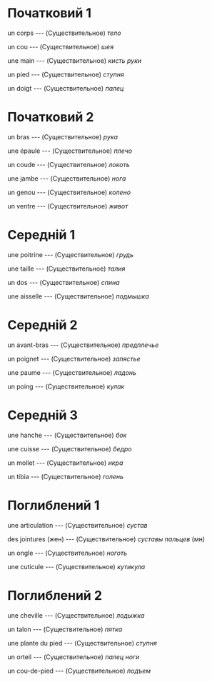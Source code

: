 # Початковий 1

un corps --- (Существительное)
*тело*



un cou --- (Существительное)
*шея*



une main --- (Существительное)
*кисть руки*



un pied --- (Существительное)
*ступня*



un doigt --- (Существительное)
*палец*



# Початковий 2

un bras --- (Существительное)
*рука*



une épaule --- (Существительное)
*плечо*



un coude --- (Существительное)
*локоть*



une jambe --- (Существительное)
*нога*



un genou --- (Существительное)
*колено*



un ventre --- (Существительное)
*живот*



# Середній 1

une poitrine --- (Существительное)
*грудь*



une taille --- (Существительное)
*талия*



un dos --- (Существительное)
*спина*



une aisselle --- (Существительное)
*подмышка*



# Середній 2

un avant-bras --- (Существительное)
*предплечье*



un poignet --- (Существительное)
*запястье*



une paume --- (Существительное)
*ладонь*



un poing --- (Существительное)
*кулак*



# Середній 3

une hanche --- (Существительное)
*бок*



une cuisse --- (Существительное)
*бедро*



un mollet --- (Существительное)
*икра*



un tibia --- (Существительное)
*голень*



# Поглиблений 1

une articulation --- (Существительное)
*сустав*



des jointures (жен) --- (Существительное)
*суставы пальцев*
(мн)



un ongle --- (Существительное)
*ноготь*



une cuticule --- (Существительное)
*кутикула*



# Поглиблений 2

une cheville --- (Существительное)
*лодыжка*



un talon --- (Существительное)
*пятка*



une plante du pied --- (Существительное)
*ступня*



un orteil --- (Существительное)
*палец ноги*



un cou-de-pied --- (Существительное)
*подъем*